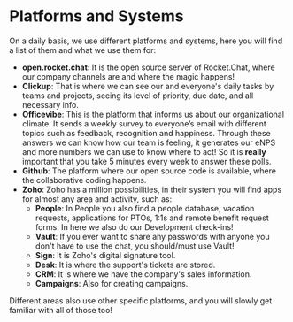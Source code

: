 # Platforms and Systems

On a daily basis, we use different platforms and systems, here you will find a list of them and what we use them for:

* **open.rocket.chat**: It is the open source server of Rocket.Chat, where our company channels are and where the magic happens! 
* **Clickup**: That is where we can see our and everyone's daily tasks by teams and projects, seeing its level of priority, due date, and all necessary info.
* **Officevibe**: This is the platform that informs us about our organizational climate. It sends a weekly survey to everyone’s email with different topics such as feedback, recognition and happiness. Through these answers we can know how our team is feeling, it generates our eNPS and more numbers we can use to know where to act! So it is **really** important that you take 5 minutes every week to answer these polls.
* **Github**: The platform where our open source code is available, where the collaborative coding happens.
* **Zoho**: Zoho has a million possibilities, in their system you will find apps for almost any area and activity, such as:
  * **People**: In People you also find a people database, vacation requests, applications for PTOs, 1:1s and remote benefit request forms. In here we also do our Development check-ins!
  * **Vault**: If you ever want to share any passwords with anyone you don't have to use the chat, you should/must use Vault!
  * **Sign**: It is Zoho's digital signature tool.
  * **Desk**: It is where the support's tickets are stored.
  * **CRM**: It is where we have the company's sales information.
  * **Campaigns**: Also for creating campaigns.

Different areas also use other specific platforms, and you will slowly get familiar with all of those too!  

